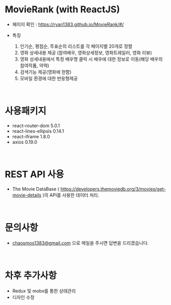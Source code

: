 # MovieRank (with ReactJS) 
 * 페이지 확인 : https://ryan1383.github.io/MovieRank/#/
 
 * 특징
   1. 인기순, 평점순, 투표순의 리스트를 각 페이지별 20개로 정렬
   2. 영화 상세내용 제공 (참여배우, 영화상세정보, 영화트레일러, 영화 리뷰)
   3. 영화 상세내용에서 특정 배우명 클릭 시 배우에 대한 정보로 이동(해당 배우의 참여작품, 약력)
   4. 검색기능 제공(영화에 한함)
   5. 모바일 환경에 대한 반응형제공
<br/>

# 사용패키지
* react-router-dom 5.0.1
* react-lines-ellipsis 0.14.1
* react-iframe 1.8.0
* axios 0.19.0
<br/>

# REST API 사용

* The Movie DataBase ( https://developers.themoviedb.org/3/movies/get-movie-details )의 API를 사용한 데이터 처리.

<br/>

# 문의사항

* chaosmos1383@gmail.com 으로 메일을 주시면 답변을 드리겠습니다.

<br/>

# 차후 추가사항

* Redux 및 mobx를 통한 상태관리
* 디자인 수정
